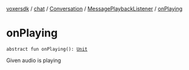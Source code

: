 [voxersdk](../../../index.md) / [chat](../../index.md) / [Conversation](../index.md) / [MessagePlaybackListener](index.md) / [onPlaying](./on-playing.md)

# onPlaying

`abstract fun onPlaying(): `[`Unit`](https://kotlinlang.org/api/latest/jvm/stdlib/kotlin/-unit/index.html)

Given audio is playing

